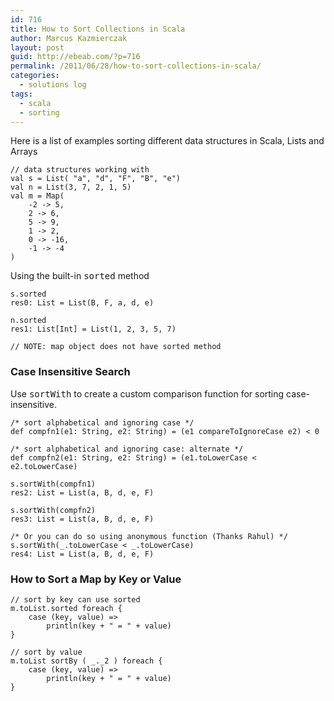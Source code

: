 ```yaml
---
id: 716
title: How to Sort Collections in Scala
author: Marcus Kazmierczak
layout: post
guid: http://ebeab.com/?p=716
permalink: /2011/06/28/how-to-sort-collections-in-scala/
categories:
  - solutions log
tags:
  - scala
  - sorting
---
```

Here is a list of examples sorting different data structures in Scala, Lists and Arrays

<pre><code class="scala">// data structures working with
val s = List( "a", "d", "F", "B", "e")
val n = List(3, 7, 2, 1, 5)
val m = Map(
    -2 -&gt; 5,
    2 -&gt; 6,
    5 -&gt; 9,
    1 -&gt; 2,
    0 -&gt; -16,
    -1 -&gt; -4
)
</code></pre>

Using the built-in <tt>sorted</tt> method

<pre><code class="scala">s.sorted
res0: List = List(B, F, a, d, e)

n.sorted
res1: List[Int] = List(1, 2, 3, 5, 7)

// NOTE: map object does not have sorted method
</code></pre>

### Case Insensitive Search

Use <tt>sortWith</tt> to create a custom comparison function for sorting case-insensitive.

<pre><code class="scala">/* sort alphabetical and ignoring case */
def compfn1(e1: String, e2: String) = (e1 compareToIgnoreCase e2) &lt; 0

/* sort alphabetical and ignoring case: alternate */
def compfn2(e1: String, e2: String) = (e1.toLowerCase &lt; e2.toLowerCase)

s.sortWith(compfn1)
res2: List = List(a, B, d, e, F)

s.sortWith(compfn2)
res3: List = List(a, B, d, e, F)

/* Or you can do so using anonymous function (Thanks Rahul) */
s.sortWith(_.toLowerCase &lt; _.toLowerCase)
res4: List = List(a, B, d, e, F)
</code></pre>

### How to Sort a Map by Key or Value

<pre><code class="scala">// sort by key can use sorted
m.toList.sorted foreach {
    case (key, value) =&gt;
        println(key + " = " + value)
}

// sort by value
m.toList sortBy ( _._2 ) foreach {
    case (key, value) =&gt;
        println(key + " = " + value)
}
</code></pre>